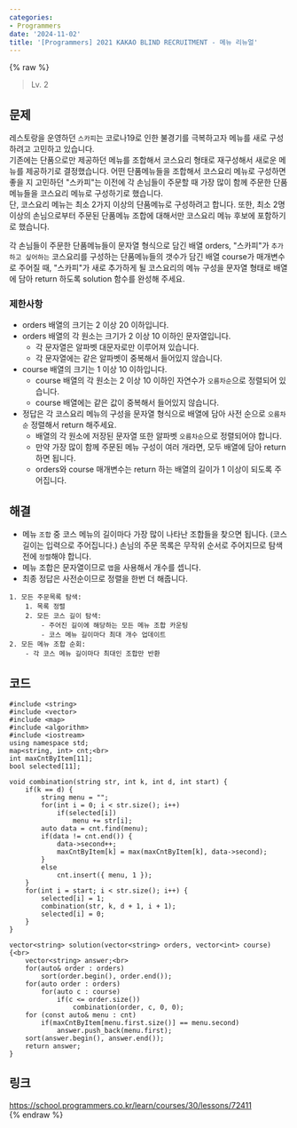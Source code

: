 ```yaml
---
categories:
- Programmers
date: '2024-11-02'
title: '[Programmers] 2021 KAKAO BLIND RECRUITMENT - 메뉴 리뉴얼'
---
```


{% raw %}
> Lv. 2<br>

## 문제
레스토랑을 운영하던  `스카피`는 코로나19로 인한 불경기를 극복하고자 메뉴를 새로 구성하려고 고민하고 있습니다.  
기존에는 단품으로만 제공하던 메뉴를 조합해서 코스요리 형태로 재구성해서 새로운 메뉴를 제공하기로 결정했습니다. 어떤 단품메뉴들을 조합해서 코스요리 메뉴로 구성하면 좋을 지 고민하던 "스카피"는 이전에 각 손님들이 주문할 때 가장 많이 함께 주문한 단품메뉴들을 코스요리 메뉴로 구성하기로 했습니다.  
단, 코스요리 메뉴는 최소 2가지 이상의 단품메뉴로 구성하려고 합니다. 또한, 최소 2명 이상의 손님으로부터 주문된 단품메뉴 조합에 대해서만 코스요리 메뉴 후보에 포함하기로 했습니다.

각 손님들이 주문한 단품메뉴들이 문자열 형식으로 담긴 배열 orders, "스카피"가  `추가하고 싶어하는`  코스요리를 구성하는 단품메뉴들의 갯수가 담긴 배열 course가 매개변수로 주어질 때, "스카피"가 새로 추가하게 될 코스요리의 메뉴 구성을 문자열 형태로 배열에 담아 return 하도록 solution 함수를 완성해 주세요.

### 제한사항
-   orders 배열의 크기는 2 이상 20 이하입니다.
-   orders 배열의 각 원소는 크기가 2 이상 10 이하인 문자열입니다.
    -   각 문자열은 알파벳 대문자로만 이루어져 있습니다.
    -   각 문자열에는 같은 알파벳이 중복해서 들어있지 않습니다.
-   course 배열의 크기는 1 이상 10 이하입니다.
    -   course 배열의 각 원소는 2 이상 10 이하인 자연수가  `오름차순`으로 정렬되어 있습니다.
    -   course 배열에는 같은 값이 중복해서 들어있지 않습니다.
-   정답은 각 코스요리 메뉴의 구성을 문자열 형식으로 배열에 담아 사전 순으로  `오름차순`  정렬해서 return 해주세요.
    -   배열의 각 원소에 저장된 문자열 또한 알파벳  `오름차순`으로 정렬되어야 합니다.
    -   만약 가장 많이 함께 주문된 메뉴 구성이 여러 개라면, 모두 배열에 담아 return 하면 됩니다.
    -   orders와 course 매개변수는 return 하는 배열의 길이가 1 이상이 되도록 주어집니다.

## 해결
- 메뉴 `조합` 중 코스 메뉴의 길이마다 가장 많이 나타난 조합들을 찾으면 됩니다. (코스 길이는 입력으로 주어집니다.) 손님의 주문 목록은 무작위 순서로 주어지므로 탐색 전에 `정렬`해야 합니다.
- 메뉴 조합은 문자열이므로 `맵`을 사용해서 개수를 셉니다.
- 최종 정답은 사전순이므로 정렬을 한번 더 해줍니다.

```
1. 모든 주문목록 탐색:
	1. 목록 정렬
	2. 모든 코스 길이 탐색:
		- 주어진 길이에 해당하는 모든 메뉴 조합 카운팅
		- 코스 메뉴 길이마다 최대 개수 업데이트
2. 모든 메뉴 조합 순회:
	- 각 코스 메뉴 길이마다 최대인 조합만 반환
```

## 코드
```
#include <string>
#include <vector>
#include <map>
#include <algorithm>
#include <iostream>
using namespace std;
map<string, int> cnt;<br>
int maxCntByItem[11];
bool selected[11];

void combination(string str, int k, int d, int start) {
    if(k == d) {
        string menu = "";
        for(int i = 0; i < str.size(); i++)
            if(selected[i])
                menu += str[i];
        auto data = cnt.find(menu);
        if(data != cnt.end()) {
            data->second++;
            maxCntByItem[k] = max(maxCntByItem[k], data->second);
        }
        else
            cnt.insert({ menu, 1 });
    }
    for(int i = start; i < str.size(); i++) {
        selected[i] = 1;
        combination(str, k, d + 1, i + 1);
        selected[i] = 0;
    }
}

vector<string> solution(vector<string> orders, vector<int> course) {<br>
    vector<string> answer;<br>
    for(auto& order : orders)
        sort(order.begin(), order.end());
    for(auto order : orders)
        for(auto c : course)
            if(c <= order.size())
                combination(order, c, 0, 0);
    for (const auto& menu : cnt)
        if(maxCntByItem[menu.first.size()] == menu.second)
            answer.push_back(menu.first); 
    sort(answer.begin(), answer.end());
    return answer;
}
```

## 링크
https://school.programmers.co.kr/learn/courses/30/lessons/72411<br>
{% endraw %}